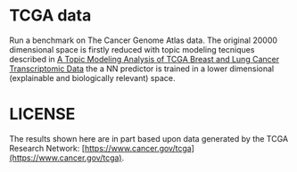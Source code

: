 # TCGA data

Run a benchmark on The Cancer Genome Atlas data. The original 20000 dimensional space is firstly reduced with topic modeling tecniques described in [A Topic Modeling Analysis of TCGA Breast and Lung Cancer Transcriptomic Data](https://doi.org/10.3390/cancers12123799) the a NN predictor is trained in a lower dimensional (explainable and biologically relevant) space.

# LICENSE

The results shown here are in part based upon data generated by the TCGA Research Network: [https://www.cancer.gov/tcga](https://www.cancer.gov/tcga).
